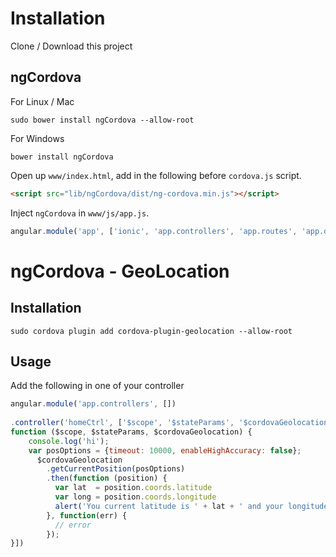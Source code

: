 # Installation

Clone / Download this project

## ngCordova

For Linux / Mac

```
sudo bower install ngCordova --allow-root
```

For Windows

```
bower install ngCordova
```

Open up `www/index.html`, add in the following before `cordova.js` script. 

```html
<script src="lib/ngCordova/dist/ng-cordova.min.js"></script>
```

Inject `ngCordova` in `www/js/app.js`.

```javascript
angular.module('app', ['ionic', 'app.controllers', 'app.routes', 'app.directives','app.services', 'ngCordova'])...
```

# ngCordova - GeoLocation

## Installation

```
sudo cordova plugin add cordova-plugin-geolocation --allow-root
```

## Usage

Add the following in one of your controller

```javascript
angular.module('app.controllers', [])
  
.controller('homeCtrl', ['$scope', '$stateParams', '$cordovaGeolocation',
function ($scope, $stateParams, $cordovaGeolocation) {
	console.log('hi');
	var posOptions = {timeout: 10000, enableHighAccuracy: false};
	  $cordovaGeolocation
	    .getCurrentPosition(posOptions)
	    .then(function (position) {
	      var lat  = position.coords.latitude
	      var long = position.coords.longitude
	      alert('You current latitude is ' + lat + ' and your longitude is ' + long);
	    }, function(err) {
	      // error
	    });
}])
```
